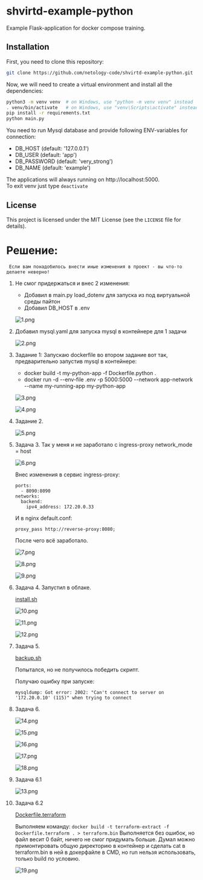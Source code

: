 # shvirtd-example-python

Example Flask-application for docker compose training.
## Installation
First, you need to clone this repository:

```bash
git clone https://github.com/netology-code/shvirtd-example-python.git
```

Now, we will need to create a virtual environment and install all the dependencies:

```bash
python3 -m venv venv  # on Windows, use "python -m venv venv" instead
. venv/bin/activate   # on Windows, use "venv\Scripts\activate" instead
pip install -r requirements.txt
python main.py
```
You need to run Mysql database and provide following ENV-variables for connection:  
- DB_HOST (default: '127.0.0.1')
- DB_USER (default: 'app')
- DB_PASSWORD (default: 'very_strong')
- DB_NAME (default: 'example')

The applications will always running on http://localhost:5000.  
To exit venv just type ```deactivate```

## License

This project is licensed under the MIT License (see the `LICENSE` file for details).

# Решение:
``` Если вам понадобилось внести иные изменения в проект - вы что-то делаете неверно!```
1. Не смог придержаться и внес 2 изменения:
    - Добавил в main.py load_dotenv для запуска из под виртуальной среды пайтон
    - Добавил DB_HOST в .env

    ![1.png](screenshots%2F1.png)

2. Добавил mysql.yaml для запуска mysql в контейнере для 1 задачи

    ![2.png](screenshots%2F2.png)

3. Задание 1: Запускаю dockerfile во втором задание вот так, предварительно запустив mysql в контейнере:
    - docker build -t my-python-app -f Dockerfile.python .
    - docker run -d --env-file .env -p 5000:5000 --network app-network --name my-running-app my-python-app
   
    ![3.png](screenshots%2F3.png)

    ![4.png](screenshots%2F4.png)

4. Задание 2.

    ![5.png](screenshots%2F5.png)

5. Задача 3. Так у меня и не заработало с ingress-proxy network_mode = host

    ![6.png](screenshots%2F6.png)

    Внес изменения в сервис ingress-proxy:
    ```
    ports:
      - 8090:8090
    networks:
      backend:
        ipv4_address: 172.20.0.33
    ```
    И в nginx default.conf:
    ```
    proxy_pass http://reverse-proxy:8080;
    ```
    После чего всё заработало.

    ![7.png](screenshots%2F7.png)

    ![8.png](screenshots%2F8.png)

    ![9.png](screenshots%2F9.png)

6. Задача 4. Запустил в облаке.

    [install.sh](install.sh)
	
	![10.png](screenshots%2F10.png)

	![11.png](screenshots%2F11.png)

	![12.png](screenshots%2F12.png)

7. Задача 5.

   [backup.sh](backup.sh)

   Попытался, но не получилось победить скрипт.

   Получаю ошибку при запуске:

   ```mysqldump: Got error: 2002: "Can't connect to server on '172.20.0.10' (115)" when trying to connect```
   
8. Задача 6.

   ![14.png](screenshots%2F14.png)
   
   ![15.png](screenshots%2F15.png)

   ![16.png](screenshots%2F16.png)

   ![17.png](screenshots%2F17.png)

   ![18.png](screenshots%2F18.png)

9. Задача 6.1

   ![13.png](screenshots%2F13.png)

10. Задача 6.2

    [Dockerfile.terraform](Dockerfile.terraform)
    
    Выполняем команду: ```docker build -t terraform-extract -f Dockerfile.terraform . > terraform.bin```
    Выполняется без ошибок, но файл весит 0 байт, ничего не смог придумать больше.
    Думал можно примонтировать общую директорию в контейнер и сделать cat в terraform.bin в ней в докерфайле в CMD, но run нельзя использовать, только build по условию.
   
    ![19.png](screenshots%2F19.png)
